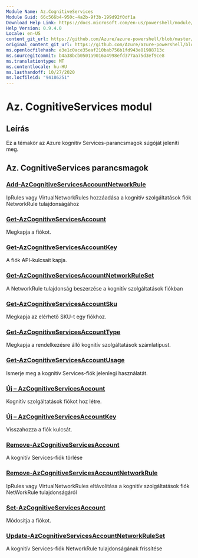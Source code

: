 ```yaml
---
Module Name: Az.CognitiveServices
Module Guid: 66c566b4-950c-4a2b-9f3b-199d92f0df1a
Download Help Link: https://docs.microsoft.com/en-us/powershell/module/az.cognitiveservices
Help Version: 0.9.4.0
Locale: en-US
content_git_url: https://github.com/Azure/azure-powershell/blob/master/src/CognitiveServices/CognitiveServices/help/Az.CognitiveServices.md
original_content_git_url: https://github.com/Azure/azure-powershell/blob/master/src/CognitiveServices/CognitiveServices/help/Az.CognitiveServices.md
ms.openlocfilehash: e3e1c0ace35eaf210bab756b1fd943e81988713c
ms.sourcegitcommit: b4a38bcb0501a9016a4998efd377aa75d3ef9ce8
ms.translationtype: MT
ms.contentlocale: hu-HU
ms.lasthandoff: 10/27/2020
ms.locfileid: "94186251"
---
```

# Az. CognitiveServices modul
## Leírás
Ez a témakör az Azure kognitív Services-parancsmagok súgóját jeleníti meg.

## Az. CognitiveServices parancsmagok
### [Add-AzCognitiveServicesAccountNetworkRule](Add-AzCognitiveServicesAccountNetworkRule.md)
IpRules vagy VirtualNetworkRules hozzáadása a kognitív szolgáltatások fiók NetworkRule tulajdonságához

### [Get-AzCognitiveServicesAccount](Get-AzCognitiveServicesAccount.md)
Megkapja a fiókot.

### [Get-AzCognitiveServicesAccountKey](Get-AzCognitiveServicesAccountKey.md)
A fiók API-kulcsait kapja.

### [Get-AzCognitiveServicesAccountNetworkRuleSet](Get-AzCognitiveServicesAccountNetworkRuleSet.md)
A NetworkRule tulajdonság beszerzése a kognitív szolgáltatások fiókban

### [Get-AzCognitiveServicesAccountSku](Get-AzCognitiveServicesAccountSku.md)
Megkapja az elérhető SKU-t egy fiókhoz.

### [Get-AzCognitiveServicesAccountType](Get-AzCognitiveServicesAccountType.md)
Megkapja a rendelkezésre álló kognitív szolgáltatások számlatípust.

### [Get-AzCognitiveServicesAccountUsage](Get-AzCognitiveServicesAccountUsage.md)
Ismerje meg a kognitív Services-fiók jelenlegi használatát.

### [Új – AzCognitiveServicesAccount](New-AzCognitiveServicesAccount.md)
Kognitív szolgáltatások fiókot hoz létre.

### [Új – AzCognitiveServicesAccountKey](New-AzCognitiveServicesAccountKey.md)
Visszahozza a fiók kulcsát.

### [Remove-AzCognitiveServicesAccount](Remove-AzCognitiveServicesAccount.md)
A kognitív Services-fiók törlése

### [Remove-AzCognitiveServicesAccountNetworkRule](Remove-AzCognitiveServicesAccountNetworkRule.md)
IpRules vagy VirtualNetworkRules eltávolítása a kognitív szolgáltatások fiók NetWorkRule tulajdonságáról

### [Set-AzCognitiveServicesAccount](Set-AzCognitiveServicesAccount.md)
Módosítja a fiókot.

### [Update-AzCognitiveServicesAccountNetworkRuleSet](Update-AzCognitiveServicesAccountNetworkRuleSet.md)
A kognitív Services-fiók NetworkRule tulajdonságának frissítése

